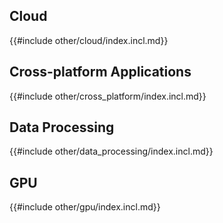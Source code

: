 ## Cloud

{{#include other/cloud/index.incl.md}}

## Cross-platform Applications

{{#include other/cross_platform/index.incl.md}}

## Data Processing

{{#include other/data_processing/index.incl.md}}

## GPU

{{#include other/gpu/index.incl.md}}
